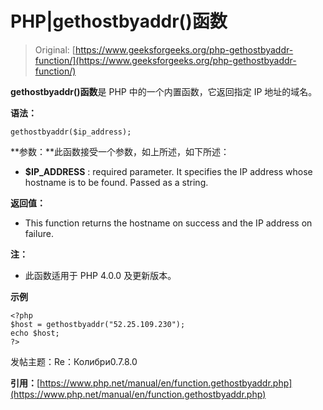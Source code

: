 # PHP|gethostbyaddr()函数

> Original: [https://www.geeksforgeeks.org/php-gethostbyaddr-function/](https://www.geeksforgeeks.org/php-gethostbyaddr-function/)

**gethostbyaddr()函数**是 PHP 中的一个内置函数，它返回指定 IP 地址的域名。

**语法：**

```
gethostbyaddr($ip_address);
```

**参数：**此函数接受一个参数，如上所述，如下所述：

*   **$IP_ADDRESS** : required parameter. It specifies the IP address whose hostname is to be found. Passed as a string.

**返回值：**

*   This function returns the hostname on success and the IP address on failure.

**注：**

*   此函数适用于 PHP 4.0.0 及更新版本。

**示例**

```
<?php
$host = gethostbyaddr("52.25.109.230");
echo $host;
?>
```

发帖主题：Re：Колибри0.7.8.0

**引用：**[https://www.php.net/manual/en/function.gethostbyaddr.php](https://www.php.net/manual/en/function.gethostbyaddr.php)